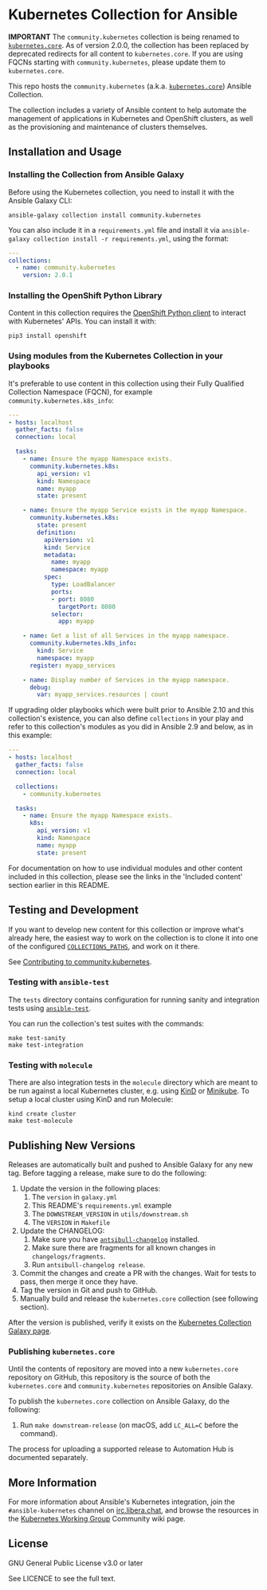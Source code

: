 # Kubernetes Collection for Ansible

**IMPORTANT**
The `community.kubernetes` collection is being renamed to [`kubernetes.core`](https://github.com/ansible-collections/kubernetes.core). As of version 2.0.0, the collection has been replaced by deprecated redirects for all content to `kubernetes.core`. If you are using FQCNs starting with `community.kubernetes`, please update them to `kubernetes.core`.

This repo hosts the `community.kubernetes` (a.k.a. [`kubernetes.core`](https://github.com/ansible-collections/kubernetes.core)) Ansible Collection.

The collection includes a variety of Ansible content to help automate the management of applications in Kubernetes and OpenShift clusters, as well as the provisioning and maintenance of clusters themselves.

## Installation and Usage

### Installing the Collection from Ansible Galaxy

Before using the Kubernetes collection, you need to install it with the Ansible Galaxy CLI:

    ansible-galaxy collection install community.kubernetes

You can also include it in a `requirements.yml` file and install it via `ansible-galaxy collection install -r requirements.yml`, using the format:

```yaml
---
collections:
  - name: community.kubernetes
    version: 2.0.1
```

### Installing the OpenShift Python Library

Content in this collection requires the [OpenShift Python client](https://pypi.org/project/openshift/) to interact with Kubernetes' APIs. You can install it with:

    pip3 install openshift

### Using modules from the Kubernetes Collection in your playbooks

It's preferable to use content in this collection using their Fully Qualified Collection Namespace (FQCN), for example `community.kubernetes.k8s_info`:

```yaml
---
- hosts: localhost
  gather_facts: false
  connection: local

  tasks:
    - name: Ensure the myapp Namespace exists.
      community.kubernetes.k8s:
        api_version: v1
        kind: Namespace
        name: myapp
        state: present

    - name: Ensure the myapp Service exists in the myapp Namespace.
      community.kubernetes.k8s:
        state: present
        definition:
          apiVersion: v1
          kind: Service
          metadata:
            name: myapp
            namespace: myapp
          spec:
            type: LoadBalancer
            ports:
            - port: 8080
              targetPort: 8080
            selector:
              app: myapp

    - name: Get a list of all Services in the myapp namespace.
      community.kubernetes.k8s_info:
        kind: Service
        namespace: myapp
      register: myapp_services

    - name: Display number of Services in the myapp namespace.
      debug:
        var: myapp_services.resources | count
```

If upgrading older playbooks which were built prior to Ansible 2.10 and this collection's existence, you can also define `collections` in your play and refer to this collection's modules as you did in Ansible 2.9 and below, as in this example:

```yaml
---
- hosts: localhost
  gather_facts: false
  connection: local

  collections:
    - community.kubernetes

  tasks:
    - name: Ensure the myapp Namespace exists.
      k8s:
        api_version: v1
        kind: Namespace
        name: myapp
        state: present
```

For documentation on how to use individual modules and other content included in this collection, please see the links in the 'Included content' section earlier in this README.

## Testing and Development

If you want to develop new content for this collection or improve what's already here, the easiest way to work on the collection is to clone it into one of the configured [`COLLECTIONS_PATHS`](https://docs.ansible.com/ansible/latest/reference_appendices/config.html#collections-paths), and work on it there.

See [Contributing to community.kubernetes](CONTRIBUTING.md).

### Testing with `ansible-test`

The `tests` directory contains configuration for running sanity and integration tests using [`ansible-test`](https://docs.ansible.com/ansible/latest/dev_guide/testing_integration.html).

You can run the collection's test suites with the commands:

    make test-sanity
    make test-integration

### Testing with `molecule`

There are also integration tests in the `molecule` directory which are meant to be run against a local Kubernetes cluster, e.g. using [KinD](https://kind.sigs.k8s.io) or [Minikube](https://minikube.sigs.k8s.io). To setup a local cluster using KinD and run Molecule:

    kind create cluster
    make test-molecule

## Publishing New Versions

Releases are automatically built and pushed to Ansible Galaxy for any new tag. Before tagging a release, make sure to do the following:

  1. Update the version in the following places:
     1. The `version` in `galaxy.yml`
     2. This README's `requirements.yml` example
     3. The `DOWNSTREAM_VERSION` in `utils/downstream.sh`
     4. The `VERSION` in `Makefile`
  2. Update the CHANGELOG:
     1. Make sure you have [`antsibull-changelog`](https://pypi.org/project/antsibull-changelog/) installed.
     2. Make sure there are fragments for all known changes in `changelogs/fragments`.
     3. Run `antsibull-changelog release`.
  3. Commit the changes and create a PR with the changes. Wait for tests to pass, then merge it once they have.
  4. Tag the version in Git and push to GitHub.
  5. Manually build and release the `kubernetes.core` collection (see following section).

After the version is published, verify it exists on the [Kubernetes Collection Galaxy page](https://galaxy.ansible.com/community/kubernetes).

### Publishing `kubernetes.core`

Until the contents of repository are moved into a new `kubernetes.core` repository on GitHub, this repository is the source of both the `kubernetes.core` and `community.kubernetes` repositories on Ansible Galaxy.

To publish the `kubernetes.core` collection on Ansible Galaxy, do the following:

  1. Run `make downstream-release` (on macOS, add `LC_ALL=C` before the command).

The process for uploading a supported release to Automation Hub is documented separately.

## More Information

For more information about Ansible's Kubernetes integration, join the `#ansible-kubernetes` channel on [irc.libera.chat](https://libera.chat/), and browse the resources in the [Kubernetes Working Group](https://github.com/ansible/community/wiki/Kubernetes) Community wiki page.

## License

GNU General Public License v3.0 or later

See LICENCE to see the full text.
